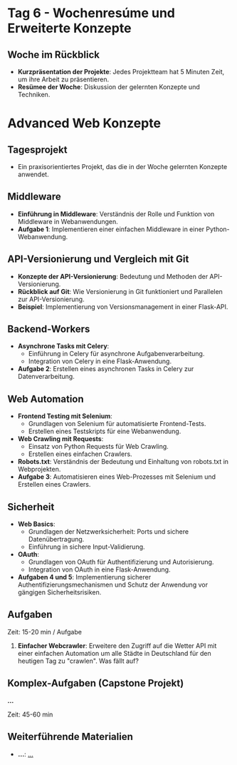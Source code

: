 # Tag 6 - Wochenresúme und Erweiterte Konzepte

## Woche im Rückblick
- **Kurzpräsentation der Projekte**: Jedes Projektteam hat 5 Minuten Zeit, um ihre Arbeit zu präsentieren.
- **Resümee der Woche**: Diskussion der gelernten Konzepte und Techniken.

# Advanced Web Konzepte

## Tagesprojekt
- Ein praxisorientiertes Projekt, das die in der Woche gelernten Konzepte anwendet.

## Middleware
- **Einführung in Middleware**: Verständnis der Rolle und Funktion von Middleware in Webanwendungen.
- **Aufgabe 1**: Implementieren einer einfachen Middleware in einer Python-Webanwendung.

## API-Versionierung und Vergleich mit Git
- **Konzepte der API-Versionierung**: Bedeutung und Methoden der API-Versionierung.
- **Rückblick auf Git**: Wie Versionierung in Git funktioniert und Parallelen zur API-Versionierung.
- **Beispiel**: Implementierung von Versionsmanagement in einer Flask-API.

## Backend-Workers
- **Asynchrone Tasks mit Celery**:
  - Einführung in Celery für asynchrone Aufgabenverarbeitung.
  - Integration von Celery in eine Flask-Anwendung.
- **Aufgabe 2**: Erstellen eines asynchronen Tasks in Celery zur Datenverarbeitung.

## Web Automation
- **Frontend Testing mit Selenium**:
  - Grundlagen von Selenium für automatisierte Frontend-Tests.
  - Erstellen eines Testskripts für eine Webanwendung.
- **Web Crawling mit Requests**:
  - Einsatz von Python Requests für Web Crawling.
  - Erstellen eines einfachen Crawlers.
- **Robots.txt**: Verständnis der Bedeutung und Einhaltung von robots.txt in Webprojekten.
- **Aufgabe 3**: Automatisieren eines Web-Prozesses mit Selenium und Erstellen eines Crawlers.

## Sicherheit
- **Web Basics**:
  - Grundlagen der Netzwerksicherheit: Ports und sichere Datenübertragung.
  - Einführung in sichere Input-Validierung.
- **OAuth**:
  - Grundlagen von OAuth für Authentifizierung und Autorisierung.
  - Integration von OAuth in eine Flask-Anwendung.
- **Aufgaben 4 und 5**: Implementierung sicherer Authentifizierungsmechanismen und Schutz der Anwendung vor gängigen Sicherheitsrisiken.

## Aufgaben
Zeit: 15-20 min / Aufgabe
1. **Einfacher Webcrawler**: Erweitere den Zugriff auf die Wetter API mit einer einfachen Automation um alle Städte in Deutschland für den heutigen Tag zu "crawlen". Was fällt auf?


## Komplex-Aufgaben (Capstone Projekt)
**...**

Zeit: 45-60 min 


## Weiterführende Materialien
- **...**: [...](...)